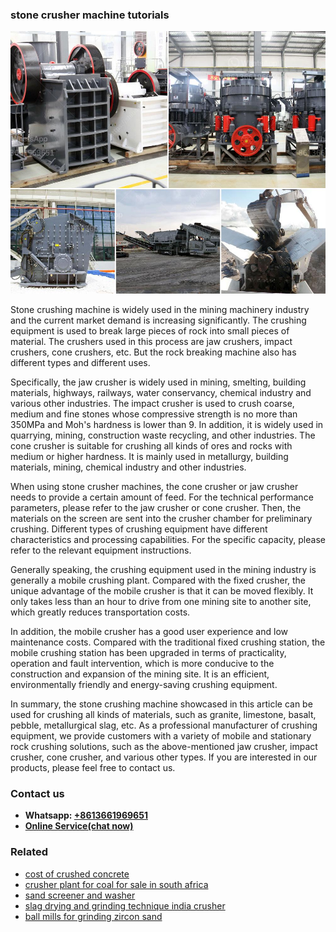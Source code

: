 <h3>stone crusher machine tutorials</h3><img src='1706773721.jpg' alt=''><p>Stone crushing machine is widely used in the mining machinery industry and the current market demand is increasing significantly. The crushing equipment is used to break large pieces of rock into small pieces of material. The crushers used in this process are jaw crushers, impact crushers, cone crushers, etc. But the rock breaking machine also has different types and different uses.</p><p>Specifically, the jaw crusher is widely used in mining, smelting, building materials, highways, railways, water conservancy, chemical industry and various other industries. The impact crusher is used to crush coarse, medium and fine stones whose compressive strength is no more than 350MPa and Moh's hardness is lower than 9. In addition, it is widely used in quarrying, mining, construction waste recycling, and other industries. The cone crusher is suitable for crushing all kinds of ores and rocks with medium or higher hardness. It is mainly used in metallurgy, building materials, mining, chemical industry and other industries.</p><p>When using stone crusher machines, the cone crusher or jaw crusher needs to provide a certain amount of feed. For the technical performance parameters, please refer to the jaw crusher or cone crusher. Then, the materials on the screen are sent into the crusher chamber for preliminary crushing. Different types of crushing equipment have different characteristics and processing capabilities. For the specific capacity, please refer to the relevant equipment instructions.</p><p>Generally speaking, the crushing equipment used in the mining industry is generally a mobile crushing plant. Compared with the fixed crusher, the unique advantage of the mobile crusher is that it can be moved flexibly. It only takes less than an hour to drive from one mining site to another site, which greatly reduces transportation costs.</p><p>In addition, the mobile crusher has a good user experience and low maintenance costs. Compared with the traditional fixed crushing station, the mobile crushing station has been upgraded in terms of practicality, operation and fault intervention, which is more conducive to the construction and expansion of the mining site. It is an efficient, environmentally friendly and energy-saving crushing equipment.</p><p>In summary, the stone crushing machine showcased in this article can be used for crushing all kinds of materials, such as granite, limestone, basalt, pebble, metallurgical slag, etc. As a professional manufacturer of crushing equipment, we provide customers with a variety of mobile and stationary rock crushing solutions, such as the above-mentioned jaw crusher, impact crusher, cone crusher, and various other types. If you are interested in our products, please feel free to contact us.</p><h3>Contact us</h3><ul><li><strong>Whatsapp:&nbsp;<a href="https://wa.me/8613661969651">+8613661969651</a></strong></li><li><a href="https://swt.shibang-china.com/?git&amp;zhl&amp;stone crusher machine tutorials"><strong>Online Service(chat now)</strong></a></li></ul><h3>Related</h3><ul><li><a href='cost of crushed concrete.md'>cost of crushed concrete</a></li><li><a href='crusher plant for coal for sale in south africa.md'>crusher plant for coal for sale in south africa</a></li><li><a href='sand screener and washer.md'>sand screener and washer</a></li><li><a href='slag drying and grinding technique india crusher.md'>slag drying and grinding technique india crusher</a></li><li><a href='ball mills for grinding zircon sand.md'>ball mills for grinding zircon sand</a></li></ul>